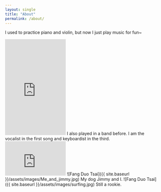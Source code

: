 ```yaml
---
layout: single
title: "About"
permalink: /about/
---
```


I used to practice piano and violin, but now I just play music for fun~
<iframe width="200" height="315" src="https://www.youtube.com/embed/Sjv2bAbLLL8" frameborder="0" allow="accelerometer; autoplay; clipboard-write; encrypted-media; gyroscope; picture-in-picture" allowfullscreen></iframe>
I also played in a band before. I am the vocalist in the first song and keyboardist in the third.
<iframe width="200" height="113" src="https://www.youtube.com/embed/Fqqz8DCoEvc?start=58&end=320" frameborder="0" allow="accelerometer; autoplay; clipboard-write; encrypted-media; gyroscope; picture-in-picture" allowfullscreen></iframe> 
![Fang Duo Tsai]({{ site.baseurl }}/assets/images/Me_and_jimmy.jpg)
My dog Jimmy and I.
![Fang Duo Tsai]({{ site.baseurl }}/assets/images/surfing.jpg)
Still a rookie.
